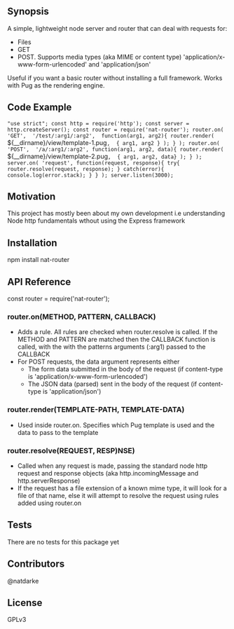 ## Synopsis

A simple, lightweight node server and router that can deal with requests for:

* Files
* GET
* POST. Supports media types (aka MIME or content type) 'application/x-www-form-urlencoded' and 'application/json'

Useful if you want a basic router without installing a full framework. Works with Pug as the rendering engine.
    

## Code Example
`
"use strict";
const http = require('http');
const server = http.createServer();
const router = require('nat-router');
router.on(
  'GET', 
  '/test/:arg1/:arg2', 
  function(arg1, arg2){
    router.render( 
      `${__dirname}/view/template-1.pug`, 
      { arg1, arg2 }
    );
  }
);
router.on(
  'POST', 
  '/a/:arg1/:arg2',
  function(arg1, arg2, data){
    router.render( 
      `${__dirname}/view/template-2.pug`, 
      { arg1, arg2, data}
    );
  }
);
server.on(
  'request',
  function(request, response){
    try{
        router.resolve(request, response);
    }
    catch(error){
      console.log(error.stack);
    }
  }
);
server.listen(3000);
`

## Motivation

This project has mostly been about my own development i.e understanding Node http fundamentals wthout using the Express framework

## Installation

npm install nat-router

## API Reference

const router = require('nat-router');

### router.on(METHOD, PATTERN, CALLBACK)
* Adds a rule. All rules are checked when router.resolve is called. If the METHOD and PATTERN are matched then the CALLBACK function is called, with the with the patterns arguments (:arg1) passed to the CALLBACK 
* For POST requests, the data argument represents either 
   - The form data submitted in the body of the request (if content-type is 'application/x-www-form-urlencoded')  
   - The JSON data (parsed) sent in the body of the request (if content-type is 'application/json')

### router.render(TEMPLATE-PATH, TEMPLATE-DATA)
* Used inside router.on. Specifies which Pug template is used and the data to pass to the template

### router.resolve(REQUEST, RESP)NSE)
* Called when any request is made, passing the standard node http request and response objects (aka http.incomingMessage and http.serverResponse)
* If the request has a file extension of a known mime type, it will look for a file of that name, else it will attempt to resolve the request using rules added using router.on

## Tests

There are no tests for this package yet

## Contributors

@natdarke

## License

GPLv3